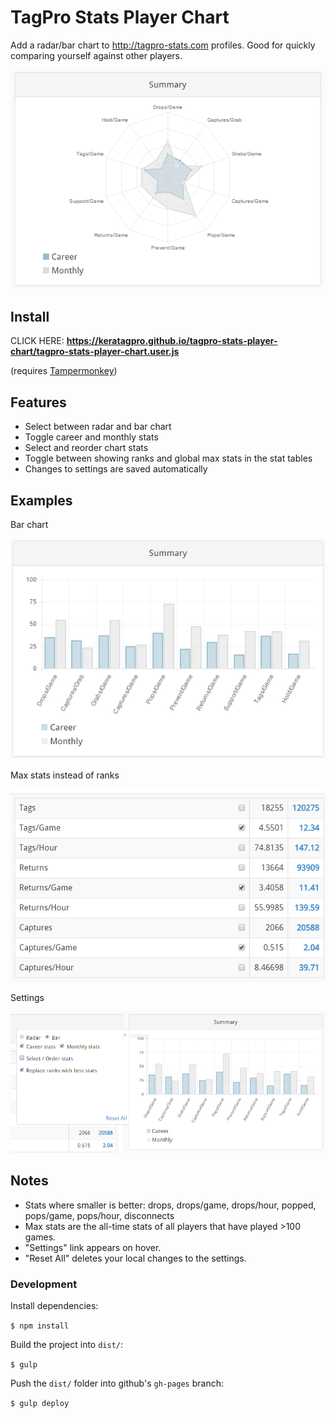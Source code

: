 # TagPro Stats Player Chart

Add a radar/bar chart to http://tagpro-stats.com profiles. Good for quickly comparing yourself against other players.

![GitHub Logo](/images/radar-chart.png)

## Install

CLICK HERE: **https://keratagpro.github.io/tagpro-stats-player-chart/tagpro-stats-player-chart.user.js**

(requires [Tampermonkey](https://chrome.google.com/webstore/detail/tampermonkey/dhdgffkkebhmkfjojejmpbldmpobfkfo?hl=en))

## Features

* Select between radar and bar chart
* Toggle career and monthly stats
* Select and reorder chart stats
* Toggle between showing ranks and global max stats in the stat tables
* Changes to settings are saved automatically

## Examples

Bar chart

![GitHub Logo](/images/bar-chart.png)

Max stats instead of ranks

![GitHub Logo](/images/max-stats.png)

Settings

![GitHub Logo](/images/settings.png)

## Notes

* Stats where smaller is better: drops, drops/game, drops/hour, popped, pops/game, pops/hour, disconnects
* Max stats are the all-time stats of all players that have played >100 games.
* "Settings" link appears on hover.
* "Reset All" deletes your local changes to the settings.

### Development

Install dependencies:

`$ npm install`

Build the project into `dist/`:

`$ gulp`

Push the `dist/` folder into github's `gh-pages` branch:

`$ gulp deploy`
